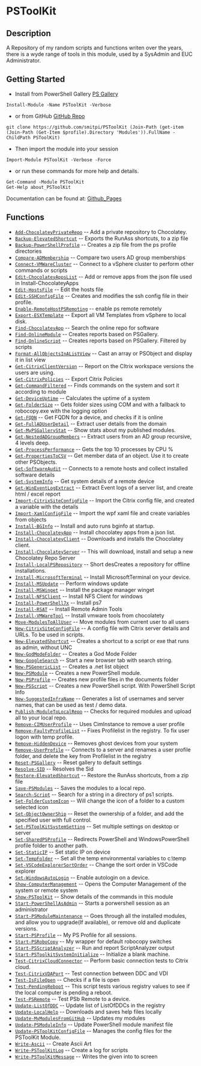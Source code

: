 # PSToolKit
 
## Description
A Repository of my random scripts and functions writen over the years, there is a wyde range of tools in this module, used by a SysAdmin and EUC Administrator.
 
## Getting Started
- Install from PowerShell Gallery [PS Gallery](https://www.powershellgallery.com/packages/PSToolKit)
```
Install-Module -Name PSToolKit -Verbose
```
- or from GitHub [GitHub Repo](https://github.com/smitpi/PSToolKit)
```
git clone https://github.com/smitpi/PSToolKit (Join-Path (get-item (Join-Path (Get-Item $profile).Directory 'Modules')).FullName -ChildPath PSToolKit)
```
- Then import the module into your session
```
Import-Module PSToolKit -Verbose -Force
```
- or run these commands for more help and details.
```
Get-Command -Module PSToolKit
Get-Help about_PSToolKit
```
Documentation can be found at: [Github_Pages](https://smitpi.github.io/PSToolKit)
 
## Functions
- [`Add-ChocolateyPrivateRepo`](https://smitpi.github.io/PSToolKit/Add-ChocolateyPrivateRepo) -- Add a private repository to Chocolatey.
- [`Backup-ElevatedShortcut`](https://smitpi.github.io/PSToolKit/Backup-ElevatedShortcut) -- Exports the RunAss shortcuts, to a zip file
- [`Backup-PowerShellProfile`](https://smitpi.github.io/PSToolKit/Backup-PowerShellProfile) -- Creates a zip file from the ps profile directories
- [`Compare-ADMembership`](https://smitpi.github.io/PSToolKit/Compare-ADMembership) -- Compare two users AD group memberships
- [`Connect-VMWareCluster`](https://smitpi.github.io/PSToolKit/Connect-VMWareCluster) -- Connect to a vSphere cluster to perform other commands or scripts
- [`Edit-ChocolateyAppsList`](https://smitpi.github.io/PSToolKit/Edit-ChocolateyAppsList) -- Add or remove apps from the json file used in Install-ChocolateyApps
- [`Edit-HostsFile`](https://smitpi.github.io/PSToolKit/Edit-HostsFile) -- Edit the hosts file
- [`Edit-SSHConfigFile`](https://smitpi.github.io/PSToolKit/Edit-SSHConfigFile) -- Creates and modifies the ssh config file in their profile.
- [`Enable-RemoteHostPSRemoting`](https://smitpi.github.io/PSToolKit/Enable-RemoteHostPSRemoting) -- enable ps remote remotely
- [`Export-ESXTemplate`](https://smitpi.github.io/PSToolKit/Export-ESXTemplate) -- Export all VM Templates from vSphere to local disk.
- [`Find-ChocolateyApp`](https://smitpi.github.io/PSToolKit/Find-ChocolateyApp) -- Search the online repo for software
- [`Find-OnlineModule`](https://smitpi.github.io/PSToolKit/Find-OnlineModule) -- Creates reports based on PSGallery.
- [`Find-OnlineScript`](https://smitpi.github.io/PSToolKit/Find-OnlineScript) -- Creates reports based on PSGallery. Filtered by scripts
- [`Format-AllObjectsInAListView`](https://smitpi.github.io/PSToolKit/Format-AllObjectsInAListView) -- Cast an array or PSObject and display it in list view
- [`Get-CitrixClientVersion`](https://smitpi.github.io/PSToolKit/Get-CitrixClientVersion) -- Report on the CItrix workspace versions the users are using.
- [`Get-CitrixPolicies`](https://smitpi.github.io/PSToolKit/Get-CitrixPolicies) -- Export Citrix Policies
- [`Get-CommandFiltered`](https://smitpi.github.io/PSToolKit/Get-CommandFiltered) -- Finds commands on the system and sort it according to module
- [`Get-DeviceUptime`](https://smitpi.github.io/PSToolKit/Get-DeviceUptime) -- Calculates the uptime of a system
- [`Get-FolderSize`](https://smitpi.github.io/PSToolKit/Get-FolderSize) -- Gets folder sizes using COM and with a fallback to robocopy.exe with the logging option
- [`Get-FQDN`](https://smitpi.github.io/PSToolKit/Get-FQDN) -- Get FQDN for a device, and checks if it is online
- [`Get-FullADUserDetail`](https://smitpi.github.io/PSToolKit/Get-FullADUserDetail) -- Extract user details from the domain
- [`Get-MyPSGalleryStat`](https://smitpi.github.io/PSToolKit/Get-MyPSGalleryStat) -- Show stats about my published modules.
- [`Get-NestedADGroupMembers`](https://smitpi.github.io/PSToolKit/Get-NestedADGroupMembers) -- Extract users from an AD group recursive, 4 levels deep.
- [`Get-ProcessPerformance`](https://smitpi.github.io/PSToolKit/Get-ProcessPerformance) -- Gets the top 10 processes by CPU %
- [`Get-PropertiesToCSV`](https://smitpi.github.io/PSToolKit/Get-PropertiesToCSV) -- Get member data of an object. Use it to create other PSObjects.
- [`Get-SoftwareAudit`](https://smitpi.github.io/PSToolKit/Get-SoftwareAudit) -- Connects to a remote hosts and collect installed software details
- [`Get-SystemInfo`](https://smitpi.github.io/PSToolKit/Get-SystemInfo) -- Get system details of a remote device
- [`Get-WinEventLogExtract`](https://smitpi.github.io/PSToolKit/Get-WinEventLogExtract) -- Extract Event logs of a server list, and create html / excel report
- [`Import-CitrixSiteConfigFile`](https://smitpi.github.io/PSToolKit/Import-CitrixSiteConfigFile) -- Import the Citrix config file, and created a variable with the details
- [`Import-XamlConfigFile`](https://smitpi.github.io/PSToolKit/Import-XamlConfigFile) -- Import the wpf xaml file and create variables from objects
- [`Install-BGInfo`](https://smitpi.github.io/PSToolKit/Install-BGInfo) -- Install and auto runs bginfo at startup.
- [`Install-ChocolateyApp`](https://smitpi.github.io/PSToolKit/Install-ChocolateyApp) -- Install chocolatey apps from a json list.
- [`Install-ChocolateyClient`](https://smitpi.github.io/PSToolKit/Install-ChocolateyClient) -- Downloads and installs the Chocolatey client.
- [`Install-ChocolateyServer`](https://smitpi.github.io/PSToolKit/Install-ChocolateyServer) -- This will download, install and setup a new Chocolatey Repo Server
- [`Install-LocalPSRepository`](https://smitpi.github.io/PSToolKit/Install-LocalPSRepository) -- Short desCreates a repository for offline installations.
- [`Install-MicrosoftTerminal`](https://smitpi.github.io/PSToolKit/Install-MicrosoftTerminal) -- Install MicrosoftTerminal on your device.
- [`Install-MSUpdate`](https://smitpi.github.io/PSToolKit/Install-MSUpdate) -- Perform windows update
- [`Install-MSWinget`](https://smitpi.github.io/PSToolKit/Install-MSWinget) -- Install the package manager winget
- [`Install-NFSClient`](https://smitpi.github.io/PSToolKit/Install-NFSClient) -- Install NFS Client for windows
- [`Install-PowerShell7x`](https://smitpi.github.io/PSToolKit/Install-PowerShell7x) -- Install ps7
- [`Install-RSAT`](https://smitpi.github.io/PSToolKit/Install-RSAT) -- Install Remote Admin Tools
- [`Install-VMWareTool`](https://smitpi.github.io/PSToolKit/Install-VMWareTool) -- Install vmware tools from chocolatety
- [`Move-ModulesToAllUser`](https://smitpi.github.io/PSToolKit/Move-ModulesToAllUser) -- Move modules from current user to all users
- [`New-CitrixSiteConfigFile`](https://smitpi.github.io/PSToolKit/New-CitrixSiteConfigFile) -- A config file with Citrix server details and URLs. To be used in scripts.
- [`New-ElevatedShortcut`](https://smitpi.github.io/PSToolKit/New-ElevatedShortcut) -- Creates a shortcut to a script or exe that runs as admin, without UNC
- [`New-GodModeFolder`](https://smitpi.github.io/PSToolKit/New-GodModeFolder) -- Creates a God Mode Folder
- [`New-GoogleSearch`](https://smitpi.github.io/PSToolKit/New-GoogleSearch) -- Start a new browser tab with search string.
- [`New-PSGenericList`](https://smitpi.github.io/PSToolKit/New-PSGenericList) -- Creates a .net list object
- [`New-PSModule`](https://smitpi.github.io/PSToolKit/New-PSModule) -- Creates a new PowerShell module.
- [`New-PSProfile`](https://smitpi.github.io/PSToolKit/New-PSProfile) -- Creates new profile files in the documents folder
- [`New-PSScript`](https://smitpi.github.io/PSToolKit/New-PSScript) -- Creates a new PowerShell script. With PowerShell Script Info
- [`New-SuggestedInfraName`](https://smitpi.github.io/PSToolKit/New-SuggestedInfraName) -- Generates a list of usernames and server names, that can be used as test / demo data.
- [`Publish-ModuleToLocalRepo`](https://smitpi.github.io/PSToolKit/Publish-ModuleToLocalRepo) -- Checks for required modules and upload all to your local repo.
- [`Remove-CIMUserProfile`](https://smitpi.github.io/PSToolKit/Remove-CIMUserProfile) -- Uses CimInstance to remove a user profile
- [`Remove-FaultyProfileList`](https://smitpi.github.io/PSToolKit/Remove-FaultyProfileList) -- Fixes Profilelist in the registry. To fix user logon with temp profile.
- [`Remove-HiddenDevice`](https://smitpi.github.io/PSToolKit/Remove-HiddenDevice) -- Removes ghost devices from your system
- [`Remove-UserProfile`](https://smitpi.github.io/PSToolKit/Remove-UserProfile) -- Connects to a server and renames a user profile folder, and delete the key from Profilelist in the registry
- [`Reset-PSGallery`](https://smitpi.github.io/PSToolKit/Reset-PSGallery) -- Reset gallery to default settings
- [`Resolve-SID`](https://smitpi.github.io/PSToolKit/Resolve-SID) -- Resolves the Sid
- [`Restore-ElevatedShortcut`](https://smitpi.github.io/PSToolKit/Restore-ElevatedShortcut) -- Restore the RunAss shortcuts, from a zip file
- [`Save-PSModules`](https://smitpi.github.io/PSToolKit/Save-PSModules) -- Saves the modules to a local repo.
- [`Search-Script`](https://smitpi.github.io/PSToolKit/Search-Script) -- Search for a string in a directory of ps1 scripts.
- [`Set-FolderCustomIcon`](https://smitpi.github.io/PSToolKit/Set-FolderCustomIcon) -- Will change the icon of a folder to a custom selected icon
- [`Set-ObjectOwnerShip`](https://smitpi.github.io/PSToolKit/Set-ObjectOwnerShip) -- Reset the ownership of a folder, and add the specified user with full control.
- [`Set-PSToolKitSystemSetting`](https://smitpi.github.io/PSToolKit/Set-PSToolKitSystemSetting) -- Set multiple settings on desktop or server
- [`Set-SharedPSProfile`](https://smitpi.github.io/PSToolKit/Set-SharedPSProfile) -- Redirects PowerShell and WindowsPowerShell profile folder to another path.
- [`Set-StaticIP`](https://smitpi.github.io/PSToolKit/Set-StaticIP) -- Set static IP on device
- [`Set-TempFolder`](https://smitpi.github.io/PSToolKit/Set-TempFolder) -- Set all the temp environmental variables to c:\temp
- [`Set-VSCodeExplorerSortOrder`](https://smitpi.github.io/PSToolKit/Set-VSCodeExplorerSortOrder) -- Change the sort order in VSCode explorer
- [`Set-WindowsAutoLogin`](https://smitpi.github.io/PSToolKit/Set-WindowsAutoLogin) -- Enable autologin on a device.
- [`Show-ComputerManagement`](https://smitpi.github.io/PSToolKit/Show-ComputerManagement) -- Opens the Computer Management of the system or remote system
- [`Show-PSToolKit`](https://smitpi.github.io/PSToolKit/Show-PSToolKit) -- Show details of the commands in this module
- [`Start-PowerShellAsAdmin`](https://smitpi.github.io/PSToolKit/Start-PowerShellAsAdmin) -- Starts a porwershell session as an administrator
- [`Start-PSModuleMaintenance`](https://smitpi.github.io/PSToolKit/Start-PSModuleMaintenance) -- Goes through all the installed modules, and allow you to upgrade(If available), or remove old and duplicate versions.
- [`Start-PSProfile`](https://smitpi.github.io/PSToolKit/Start-PSProfile) -- My PS Profile for all sessions.
- [`Start-PSRoboCopy`](https://smitpi.github.io/PSToolKit/Start-PSRoboCopy) -- My wrapper for default robocopy switches
- [`Start-PSScriptAnalyzer`](https://smitpi.github.io/PSToolKit/Start-PSScriptAnalyzer) -- Run and report ScriptAnalyzer output
- [`Start-PSToolkitSystemInitialize`](https://smitpi.github.io/PSToolKit/Start-PSToolkitSystemInitialize) -- Initialize a blank machine.
- [`Test-CitrixCloudConnector`](https://smitpi.github.io/PSToolKit/Test-CitrixCloudConnector) -- Perform basic connection tests to Citrix cloud.
- [`Test-CitrixVDAPort`](https://smitpi.github.io/PSToolKit/Test-CitrixVDAPort) -- Test connection between DDC and VDI
- [`Test-IsFileOpen`](https://smitpi.github.io/PSToolKit/Test-IsFileOpen) -- Checks if a file is open
- [`Test-PendingReboot`](https://smitpi.github.io/PSToolKit/Test-PendingReboot) -- This script tests various registry values to see if the local computer is pending a reboot.
- [`Test-PSRemote`](https://smitpi.github.io/PSToolKit/Test-PSRemote) -- Test PSb Remote to a device.
- [`Update-ListOfDDC`](https://smitpi.github.io/PSToolKit/Update-ListOfDDC) -- Update list of ListOfDDCs in the registry
- [`Update-LocalHelp`](https://smitpi.github.io/PSToolKit/Update-LocalHelp) -- Downloads and saves help files locally
- [`Update-MyModulesFromGitHub`](https://smitpi.github.io/PSToolKit/Update-MyModulesFromGitHub) -- Updates my modules
- [`Update-PSModuleInfo`](https://smitpi.github.io/PSToolKit/Update-PSModuleInfo) -- Update PowerShell module manifest file
- [`Update-PSToolKitConfigFile`](https://smitpi.github.io/PSToolKit/Update-PSToolKitConfigFile) -- Manages the config files for the PSToolKit Module.
- [`Write-Ascii`](https://smitpi.github.io/PSToolKit/Write-Ascii) -- Create Ascii Art
- [`Write-PSToolKitLog`](https://smitpi.github.io/PSToolKit/Write-PSToolKitLog) -- Create a log for scripts
- [`Write-PSToolKitMessage`](https://smitpi.github.io/PSToolKit/Write-PSToolKitMessage) -- Writes the given into to screen
